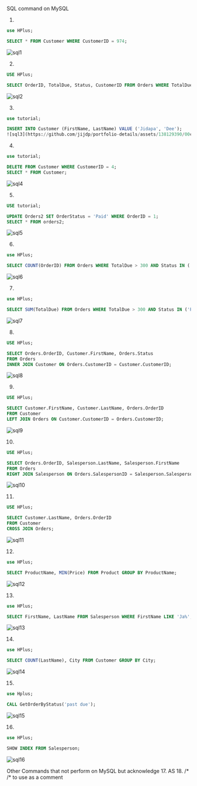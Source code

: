 SQL command on MySQL




1.

```sql
use HPlus;

SELECT * FROM Customer WHERE CustomerID = 974;
```
![sql1](https://github.com/jijdp/portfolio-details/assets/138129390/d8d6e349-b7ad-437a-af1d-947fcb0e9f36)

2.

```sql
USE HPlus;

SELECT OrderID, TotalDue, Status, CustomerID FROM Orders WHERE TotalDue > 300 AND Status IN ('PAST DUE','DUE');
```
![sql2](https://github.com/jijdp/portfolio-details/assets/138129390/a255101d-4170-4113-81c1-99c3d4cf4143)

3.
```sql
use tutorial;

INSERT INTO Customer (FirstName, LastName) VALUE ('Jidapa', 'Dee');
![sql3](https://github.com/jijdp/portfolio-details/assets/138129390/00c1cbe7-f1c3-43b4-9f12-39df23676492)
```
4.
```sql
use tutorial;

DELETE FROM Customer WHERE CustomerID = 4;
SELECT * FROM Customer;
```
![sql4](https://github.com/jijdp/portfolio-details/assets/138129390/476bdb56-81e4-42c9-88ba-492b9beb4e5b)

5.
```sql
USE tutorial;

UPDATE Orders2 SET OrderStatus = 'Paid' WHERE OrderID = 1;
SELECT * FROM orders2;
```
![sql5](https://github.com/jijdp/portfolio-details/assets/138129390/42bc2dbb-5156-4d75-a8f6-b59ed672b095)

6.
```sql
use HPlus;

SELECT COUNT(OrderID) FROM Orders WHERE TotalDue > 300 AND Status IN ('PAST DUE','DUE');
```
![sql6](https://github.com/jijdp/portfolio-details/assets/138129390/b9ee8e08-e5cb-42db-a443-40c8c48dfaab)

7.
```sql
use HPlus;

SELECT SUM(TotalDue) FROM Orders WHERE TotalDue > 300 AND Status IN ('PAST DUE','DUE');
```
![sql7](https://github.com/jijdp/portfolio-details/assets/138129390/9eab1a93-3148-48e3-b824-7817c7583e95)

8.
```sql
USE HPlus;

SELECT Orders.OrderID, Customer.FirstName, Orders.Status
FROM Orders
INNER JOIN Customer ON Orders.CustomerID = Customer.CustomerID;
```
![sql8](https://github.com/jijdp/portfolio-details/assets/138129390/49686497-ebc7-44b2-971f-e5d9b9f6e794)

9.
```sql
USE HPlus;

SELECT Customer.FirstName, Customer.LastName, Orders.OrderID
FROM Customer
LEFT JOIN Orders ON Customer.CustomerID = Orders.CustomerID;
```
![sql9](https://github.com/jijdp/portfolio-details/assets/138129390/a0ccebff-c6f4-4a71-be6e-5d2385239e3c)

10.
```sql
USE HPlus;

SELECT Orders.OrderID, Salesperson.LastName, Salesperson.FirstName
FROM Orders
RIGHT JOIN Salesperson ON Orders.SalespersonID = Salesperson.SalespersonID;
```
![sql10](https://github.com/jijdp/portfolio-details/assets/138129390/d8a9dbd0-f9cc-4614-921b-bf6d4528e343)

11.
```sql
USE HPlus;

SELECT Customer.LastName, Orders.OrderID
FROM Customer
CROSS JOIN Orders;
```
![sql11](https://github.com/jijdp/portfolio-details/assets/138129390/75f8e3a6-a2f6-46e4-a592-3c39bf6ec53d)

12.
```sql
use HPlus;

SELECT ProductName, MIN(Price) FROM Product GROUP BY ProductName;
```
![sql12](https://github.com/jijdp/portfolio-details/assets/138129390/771a919b-0c76-4764-9589-b2c457deda6d)

13.
```sql
use HPlus;

SELECT FirstName, LastName FROM Salesperson WHERE FirstName LIKE 'Ja%';
```
![sql13](https://github.com/jijdp/portfolio-details/assets/138129390/ae6f0e66-981c-4359-adaf-1756940f837e)

14.
```sql
use HPlus;

SELECT COUNT(LastName), City FROM Customer GROUP BY City;
```
![sql14](https://github.com/jijdp/portfolio-details/assets/138129390/a578f312-969f-4857-a293-bb640f39ddf7)

15.
```sql
use Hplus;

CALL GetOrderByStatus('past due');
```
![sql15](https://github.com/jijdp/portfolio-details/assets/138129390/7f2d04b8-d365-49c0-bc74-683e89a9d06f)

16.
```sql
use HPlus;

SHOW INDEX FROM Salesperson;
```
![sql16](https://github.com/jijdp/portfolio-details/assets/138129390/e7898b29-ae40-4e16-af7a-4cf3913e7333)

Other Commands that not perform on MySQL but acknowledge
17. AS
18. /* /* to use as a comment

